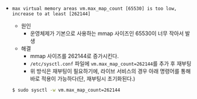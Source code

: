 - `max virtual memory areas vm.max_map_count [65530] is too low, increase to at least [262144]`

  - 원인
    - 운영체제가 기본으로 사용하는 mmap 사이즈인 65530이 너무 작아서 발생
  - 해결
    - mmap 사이즈를 262144로 증가시킨다.
    - `/etc/sysctl.conf` 파일에 `vm.max_map_count=262144`를 추가 후 재부팅
    - 위 방식은 재부팅이 필요하기에, 라이브 서비스의 경우 아래 명령어를 통해 바로 적용이 가능하다(단, 재부팅시 초기화된다.)

  ```bash
  $ sudo sysctl -w vm.max_map_count=262144
  ```

  